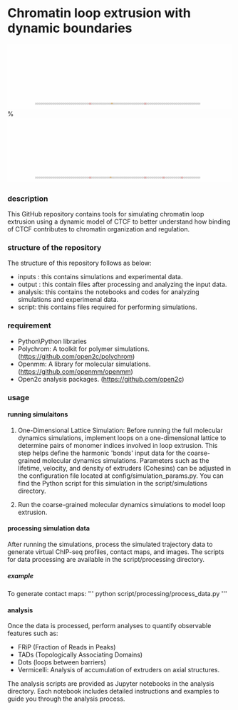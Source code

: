 # Chromatin loop extrusion with dynamic boundaries
![Alt Text](./output/cartoons/output.gif)
%![Alt Text](./output/cartoons/output_mult_seq_bar.gif)
### description
This GitHub repository contains tools for simulating chromatin loop extrusion using a dynamic model of CTCF to better understand how binding of CTCF contributes to chromatin organization and regulation.

### structure of the repository
The structure of this repository follows as below:
- inputs : this contains simulations and experimental data.
- output : this contain files after processing and analyzing the input data.
- analysis: this contains the notebooks and codes for analyzing simulations and experimenal data.
- script: this contains files required for performing simulations.
  
### requirement
- Python\Python libraries
- Polychrom: A toolkit for polymer simulations. (https://github.com/open2c/polychrom)
- Openmm: A library for molecular simulations. (https://github.com/openmm/openmm)
- Open2c analysis packages. (https://github.com/open2c)


### usage
#### running simulaitons 
1. One-Dimensional Lattice Simulation:
Before running the full molecular dynamics simulations, implement loops on a one-dimensional lattice to determine pairs of monomer indices involved in loop extrusion. This step helps define the harmonic 'bonds' input data for the coarse-grained molecular dynamics simulations. Parameters such as the lifetime, velocity, and density of extruders (Cohesins) can be adjusted in the configuration file located at config/simulation_params.py. You can find the Python script for this simulation in the script/simulations directory.

2. Run the coarse-grained molecular dynamics simulations to model loop extrusion. 

#### processing simulation data
After running the simulations, process the simulated trajectory data to generate virtual ChIP-seq profiles, contact maps, and images. The scripts for data processing are available in the script/processing directory.
##### example 
To generate contact maps: 
'''
python script/processing/process_data.py
'''

#### analysis
Once the data is processed, perform analyses to quantify observable features such as:

- FRiP (Fraction of Reads in Peaks)
- TADs (Topologically Associating Domains)
- Dots (loops between barriers)
- Vermicelli: Analysis of accumulation of extruders on axial structures.
  
The analysis scripts are provided as Jupyter notebooks in the analysis directory.
Each notebook includes detailed instructions and examples to guide you through the analysis process.




